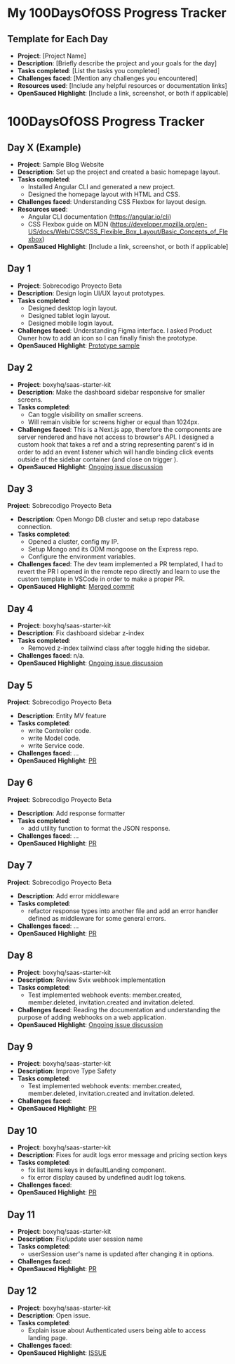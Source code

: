 # My 100DaysOfOSS Progress Tracker

## Template for Each Day

- **Project**: [Project Name]
- **Description**: [Briefly describe the project and your goals for the day]
- **Tasks completed**: [List the tasks you completed]
- **Challenges faced**: [Mention any challenges you encountered]
- **Resources used**: [Include any helpful resources or documentation links]
- **OpenSauced Highlight**: [Include a link, screenshot, or both if applicable]

# 100DaysOfOSS Progress Tracker

## Day X (Example)

- **Project**: Sample Blog Website
- **Description**: Set up the project and created a basic homepage layout.
- **Tasks completed**: 
  - Installed Angular CLI and generated a new project.
  - Designed the homepage layout with HTML and CSS.
- **Challenges faced**: Understanding CSS Flexbox for layout design.
- **Resources used**: 
  - Angular CLI documentation (https://angular.io/cli)
  - CSS Flexbox guide on MDN (https://developer.mozilla.org/en-US/docs/Web/CSS/CSS_Flexible_Box_Layout/Basic_Concepts_of_Flexbox)
- **OpenSauced Highlight**: [Include a link, screenshot, or both if applicable]

## Day 1

- **Project**: Sobrecodigo Proyecto Beta
- **Description**: Design login UI/UX layout prototypes.
- **Tasks completed**: 
  - Designed desktop login layout.
  - Designed tablet login layout.
  - Designed mobile login layout.
- **Challenges faced**: Understanding Figma interface. I asked Product Owner how to add an icon so I can finally finish the prototype.
- **OpenSauced Highlight**: [Prototype sample](https://github.com/shartrooper/open-saused-journey/blob/main/assets/login-prototype.jpg)

## Day 2

- **Project**: boxyhq/saas-starter-kit
- **Description**: Make the dashboard sidebar responsive for smaller screens.
- **Tasks completed**: 
  - Can toggle visibility on smaller screens.
  - Will remain visible for screens higher or equal than 1024px.
- **Challenges faced**: This is a Next.js app, therefore the components are server rendered and have not access to browser's API.
I designed a custom hook that takes a ref and a string representing parent's id in order to add an event listener which will handle
binding click events outside of the sidebar container (and close on trigger ).
- **OpenSauced Highlight**: [Ongoing issue discussion](https://github.com/boxyhq/saas-starter-kit/issues/202)

## Day 3
 **Project**: Sobrecodigo Proyecto Beta
- **Description**: Open Mongo DB cluster and setup repo database connection.
- **Tasks completed**: 
  - Opened a cluster, config my IP.
  - Setup Mongo and its ODM mongoose on the Express repo.
  - Configure the environment variables.
- **Challenges faced**: The dev team implemented a PR templated, I had to revert the PR I opened in the remote repo directly and learn 
to use the custom template in VSCode in order to make a proper PR.
- **OpenSauced Highlight**: [Merged commit](https://github.com/Sobrecodigo/sc-proyecto-beta-backend/commit/de8ffd9c313741163e1f98b37f8a57fb8a541771)

## Day 4

- **Project**: boxyhq/saas-starter-kit
- **Description**: Fix dashboard sidebar z-index
- **Tasks completed**: 
  - Removed z-index tailwind class after toggle hiding the sidebar.
- **Challenges faced**: n/a. 
- **OpenSauced Highlight**: [Ongoing issue discussion](https://github.com/boxyhq/saas-starter-kit/issues/202)

## Day 5
 **Project**: Sobrecodigo Proyecto Beta
- **Description**: Entity MV feature
- **Tasks completed**: 
  - write Controller code.
  - write Model code.
  - write Service code.
- **Challenges faced**: ...
- **OpenSauced Highlight**: [PR](https://github.com/Sobrecodigo/sc-proyecto-beta-backend/pull/3)

## Day 6
 **Project**: Sobrecodigo Proyecto Beta
- **Description**: Add response formatter
- **Tasks completed**: 
  - add utility function to format the JSON response.
- **Challenges faced**: ...
- **OpenSauced Highlight**: [PR](https://github.com/Sobrecodigo/sc-proyecto-beta-backend/pull/4)

## Day 7
 **Project**: Sobrecodigo Proyecto Beta
- **Description**: Add error middleware
- **Tasks completed**: 
  - refactor response types into another file and add an error handler defined as middleware for some general errors.
- **Challenges faced**: ...
- **OpenSauced Highlight**: [PR](https://github.com/Sobrecodigo/sc-proyecto-beta-backend/pull/5)

## Day 8
- **Project**: boxyhq/saas-starter-kit
- **Description**: Review Svix webhook implementation
- **Tasks completed**: 
  - Test implemented webhook events: member.created, member.deleted, invitation.created and invitation.deleted.
- **Challenges faced**: Reading the documentation and understanding the purpose of adding webhooks on a web application.
- **OpenSauced Highlight**: [Ongoing issue discussion](https://github.com/boxyhq/saas-starter-kit/issues/419)

## Day 9
- **Project**: boxyhq/saas-starter-kit
- **Description**: Improve Type Safety
- **Tasks completed**: 
  - Test implemented webhook events: member.created, member.deleted, invitation.created and invitation.deleted.
- **Challenges faced**:
- **OpenSauced Highlight**: [PR](https://github.com/boxyhq/saas-starter-kit/pull/493)

## Day 10
- **Project**: boxyhq/saas-starter-kit
- **Description**: Fixes for audit logs error message and pricing section keys
- **Tasks completed**: 
  - fix list items keys in defaultLanding component.
  - fix error display caused by undefined audit log tokens.
- **Challenges faced**:
- **OpenSauced Highlight**: [PR](https://github.com/boxyhq/saas-starter-kit/pull/513)

## Day 11
- **Project**: boxyhq/saas-starter-kit
- **Description**: Fix/update user session name
- **Tasks completed**: 
  - userSession user's name is updated after changing it in options.
- **Challenges faced**:
- **OpenSauced Highlight**: [PR](https://github.com/boxyhq/saas-starter-kit/pull/526)

## Day 12
- **Project**: boxyhq/saas-starter-kit
- **Description**: Open issue.
- **Tasks completed**: 
  - Explain issue about Authenticated users being able to access landing page.
- **Challenges faced**:
- **OpenSauced Highlight**: [ISSUE](https://github.com/boxyhq/saas-starter-kit/issues/535)


